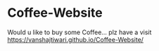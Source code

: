 # Coffee-Website
Would u like to buy some Coffee...
plz have a visit
https://vanshajtiwari.github.io/Coffee-Website/

